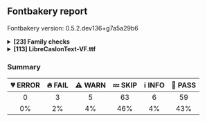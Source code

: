 ## Fontbakery report

Fontbakery version: 0.5.2.dev136+g7a5a29b6

<details>
<summary><b>[23] Family checks</b></summary>
<details>
<summary><s>:fire: <b>FAIL:</b> Check font has a license.</s></summary>

* [com.google.fonts/check/028](https://github.com/googlefonts/fontbakery/search?q=com.google.fonts/check/028)
* :fire: **FAIL** No license file was found. Please add an OFL.txt or a LICENSE.txt file. If you are running fontbakery on a Google Fonts upstream repo, which is fine, just make sure there is a temporary license file in the same folder. [code: no-license]

</details>
<details>
<summary>:information_source: <b>INFO:</b> Do we have the latest version of FontBakery installed?</summary>

* [com.google.fonts/check/fontbakery_version](https://github.com/googlefonts/fontbakery/search?q=com.google.fonts/check/fontbakery_version)
* :information_source: **INFO** fontbakery (0.6.0)  - Well designed Font QA tool, written in Python 3
  INSTALLED: 0.5.2.dev136+g7a5a29b6
  LATEST:    0.6.0

* :bread: **PASS** Font Bakery is up-to-date

</details>
<details>
<summary>:bread: <b>PASS:</b> Checking all files are in the same directory.</summary>

* [com.google.fonts/check/002](https://github.com/googlefonts/fontbakery/search?q=com.google.fonts/check/002)
* :bread: **PASS** All files are in the same directory.

</details>
<details>
<summary>:bread: <b>PASS:</b> Fonts have equal unicode encodings?</summary>

* [com.google.fonts/check/013](https://github.com/googlefonts/fontbakery/search?q=com.google.fonts/check/013)
* :bread: **PASS** Fonts have equal unicode encodings.

</details>
<details>
<summary>:bread: <b>PASS:</b> Make sure all font files have the same version value.</summary>

* [com.google.fonts/check/014](https://github.com/googlefonts/fontbakery/search?q=com.google.fonts/check/014)
* :bread: **PASS** All font files have the same version.

</details>
<details>
<summary>:bread: <b>PASS:</b> Fonts have consistent PANOSE proportion?</summary>

* [com.google.fonts/check/009](https://github.com/googlefonts/fontbakery/search?q=com.google.fonts/check/009)
* :bread: **PASS** Fonts have consistent PANOSE proportion.

</details>
<details>
<summary>:bread: <b>PASS:</b> Fonts have consistent PANOSE family type?</summary>

* [com.google.fonts/check/010](https://github.com/googlefonts/fontbakery/search?q=com.google.fonts/check/010)
* :bread: **PASS** Fonts have consistent PANOSE family type.

</details>
<details>
<summary>:bread: <b>PASS:</b> Fonts have consistent underline thickness?</summary>

* [com.google.fonts/check/008](https://github.com/googlefonts/fontbakery/search?q=com.google.fonts/check/008)
* :bread: **PASS** Fonts have consistent underline thickness.

</details>
<details>
<summary>:zzz: <b>SKIP:</b> Does DESCRIPTION file contain broken links?</summary>

* [com.google.fonts/check/003](https://github.com/googlefonts/fontbakery/search?q=com.google.fonts/check/003)
* :zzz: **SKIP** Unfulfilled Conditions: description

</details>
<details>
<summary>:zzz: <b>SKIP:</b> Is this a proper HTML snippet?</summary>

* [com.google.fonts/check/004](https://github.com/googlefonts/fontbakery/search?q=com.google.fonts/check/004)
* :zzz: **SKIP** Unfulfilled Conditions: descfile

</details>
<details>
<summary>:zzz: <b>SKIP:</b> DESCRIPTION.en_us.html must have more than 200 bytes.</summary>

* [com.google.fonts/check/005](https://github.com/googlefonts/fontbakery/search?q=com.google.fonts/check/005)
* :zzz: **SKIP** Unfulfilled Conditions: description

</details>
<details>
<summary>:zzz: <b>SKIP:</b> DESCRIPTION.en_us.html must have less than 1000 bytes.</summary>

* [com.google.fonts/check/006](https://github.com/googlefonts/fontbakery/search?q=com.google.fonts/check/006)
* :zzz: **SKIP** Unfulfilled Conditions: description

</details>
<details>
<summary>:zzz: <b>SKIP:</b> Font designer field in METADATA.pb must not be 'unknown'.</summary>

* [com.google.fonts/check/007](https://github.com/googlefonts/fontbakery/search?q=com.google.fonts/check/007)
* :zzz: **SKIP** Unfulfilled Conditions: family_metadata

</details>
<details>
<summary>:zzz: <b>SKIP:</b> METADATA.pb: Fontfamily is listed on Google Fonts API?</summary>

* [com.google.fonts/check/081](https://github.com/googlefonts/fontbakery/search?q=com.google.fonts/check/081)
* :zzz: **SKIP** Unfulfilled Conditions: family_metadata

</details>
<details>
<summary>:zzz: <b>SKIP:</b> METADATA.pb: check if fonts field only has unique "full_name" values.</summary>

* [com.google.fonts/check/083](https://github.com/googlefonts/fontbakery/search?q=com.google.fonts/check/083)
* :zzz: **SKIP** Unfulfilled Conditions: family_metadata

</details>
<details>
<summary>:zzz: <b>SKIP:</b> METADATA.pb: check if fonts field only contains unique style:weight pairs.</summary>

* [com.google.fonts/check/084](https://github.com/googlefonts/fontbakery/search?q=com.google.fonts/check/084)
* :zzz: **SKIP** Unfulfilled Conditions: family_metadata

</details>
<details>
<summary>:zzz: <b>SKIP:</b> METADATA.pb license is "APACHE2", "UFL" or "OFL"?</summary>

* [com.google.fonts/check/085](https://github.com/googlefonts/fontbakery/search?q=com.google.fonts/check/085)
* :zzz: **SKIP** Unfulfilled Conditions: family_metadata

</details>
<details>
<summary>:zzz: <b>SKIP:</b> METADATA.pb should contain at least "menu" and "latin" subsets.</summary>

* [com.google.fonts/check/086](https://github.com/googlefonts/fontbakery/search?q=com.google.fonts/check/086)
* :zzz: **SKIP** Unfulfilled Conditions: family_metadata

</details>
<details>
<summary>:zzz: <b>SKIP:</b> METADATA.pb subsets should be alphabetically ordered.</summary>

* [com.google.fonts/check/087](https://github.com/googlefonts/fontbakery/search?q=com.google.fonts/check/087)
* :zzz: **SKIP** Unfulfilled Conditions: family_metadata

</details>
<details>
<summary>:zzz: <b>SKIP:</b> METADATA.pb: Copyright notice is the same in all fonts?</summary>

* [com.google.fonts/check/088](https://github.com/googlefonts/fontbakery/search?q=com.google.fonts/check/088)
* :zzz: **SKIP** Unfulfilled Conditions: family_metadata

</details>
<details>
<summary>:zzz: <b>SKIP:</b> Check that METADATA.pb family values are all the same.</summary>

* [com.google.fonts/check/089](https://github.com/googlefonts/fontbakery/search?q=com.google.fonts/check/089)
* :zzz: **SKIP** Unfulfilled Conditions: family_metadata

</details>
<details>
<summary>:zzz: <b>SKIP:</b> METADATA.pb: According Google Fonts standards, families should have a Regular style.</summary>

* [com.google.fonts/check/090](https://github.com/googlefonts/fontbakery/search?q=com.google.fonts/check/090)
* :zzz: **SKIP** Unfulfilled Conditions: family_metadata

</details>
<details>
<summary>:zzz: <b>SKIP:</b> METADATA.pb: Regular should be 400.</summary>

* [com.google.fonts/check/091](https://github.com/googlefonts/fontbakery/search?q=com.google.fonts/check/091)
* :zzz: **SKIP** Unfulfilled Conditions: family_metadata, has_regular_style

</details>
<br>
</details>
<details>
<summary><b>[113] LibreCaslonText-VF.ttf</b></summary>
<details>
<summary><s>:fire: <b>FAIL:</b> Is 'gasp' table set to optimize rendering?</s></summary>

* [com.google.fonts/check/062](https://github.com/googlefonts/fontbakery/search?q=com.google.fonts/check/062)
* :fire: **FAIL** Font is missing the 'gasp' table. Try exporting the font with autohinting enabled.

👉 _Waiting on hinting analysis & decisions from Marc & Micah_

</details>
<details>
<summary><s>:fire: <b>FAIL:</b> Font enables smart dropout control in "prep" table instructions?</s></summary>

* [com.google.fonts/check/072](https://github.com/googlefonts/fontbakery/search?q=com.google.fonts/check/072)
* :fire: **FAIL** 'prep' table does not contain TrueType  instructions enabling smart dropout control. To fix, export the font with autohinting enabled, or run ttfautohint on the font, or run the  `gftools fix-nonhinting` script.

👉 _Waiting on hinting analysis & decisions from Marc & Micah_

</details>
<details>
<summary><s>:warning: <b>WARN:</b> Is font em size (ideally) equal to 1000?</s></summary>

* [com.google.fonts/check/116](https://github.com/googlefonts/fontbakery/search?q=com.google.fonts/check/116)
* :warning: **WARN** Font em size (2048) is not equal to 1000.


👉 _2048 is acceptable, too. Going to file an issue about this message._

</details>
<details>
<summary><s>:warning: <b>WARN:</b> Check if each glyph has the recommended amount of contours.</s></summary>

👉 _It's a variable font._

* [com.google.fonts/check/153](https://github.com/googlefonts/fontbakery/search?q=com.google.fonts/check/153)
* :warning: **WARN** This check inspects the glyph outlines and detects the total number of contours in each of them. The expected values are infered from the typical ammounts of contours observed in a large collection of reference font families. The divergences listed below may simply indicate a significantly different design on some of your glyphs. On the other hand, some of these may flag actual bugs in the font such as glyphs mapped to an incorrect codepoint. Please consider reviewing the design and codepoint assignment of these to make sure they are correct.

The following glyphs do not have the recommended number of contours:

Glyph name: numbersign	Contours detected: 4	Expected: 2
Glyph name: dollar	Contours detected: 2	Expected: 1 or 3
Glyph name: plus	Contours detected: 2	Expected: 1
Glyph name: E	Contours detected: 2	Expected: 1
Glyph name: F	Contours detected: 2	Expected: 1
Glyph name: H	Contours detected: 3	Expected: 1
Glyph name: e	Contours detected: 1	Expected: 2
Glyph name: f	Contours detected: 2	Expected: 1
Glyph name: h	Contours detected: 2	Expected: 1
Glyph name: k	Contours detected: 3	Expected: 1 or 2
Glyph name: m	Contours detected: 3	Expected: 1
Glyph name: n	Contours detected: 2	Expected: 1
Glyph name: r	Contours detected: 2	Expected: 1
Glyph name: u	Contours detected: 2	Expected: 1
Glyph name: w	Contours detected: 2	Expected: 1
Glyph name: x	Contours detected: 3	Expected: 1
Glyph name: yen	Contours detected: 4	Expected: 1 or 2
Glyph name: Euro	Contours detected: 3	Expected: 1 or 2
Glyph name: logicalnot	Contours detected: 2	Expected: 1
Glyph name: plusminus	Contours detected: 3	Expected: 1 or 2
Glyph name: Egrave	Contours detected: 3	Expected: 2
Glyph name: Eacute	Contours detected: 3	Expected: 2
Glyph name: Ecircumflex	Contours detected: 3	Expected: 2
Glyph name: Edieresis	Contours detected: 4	Expected: 3
Glyph name: multiply	Contours detected: 2	Expected: 1
Glyph name: germandbls	Contours detected: 2	Expected: 1
Glyph name: egrave	Contours detected: 2	Expected: 3
Glyph name: eacute	Contours detected: 2	Expected: 3
Glyph name: ecircumflex	Contours detected: 2	Expected: 3
Glyph name: edieresis	Contours detected: 3	Expected: 4
Glyph name: eth	Contours detected: 3	Expected: 2
Glyph name: ntilde	Contours detected: 3	Expected: 2
Glyph name: ugrave	Contours detected: 3	Expected: 2
Glyph name: uacute	Contours detected: 3	Expected: 2
Glyph name: ucircumflex	Contours detected: 3	Expected: 2
Glyph name: udieresis	Contours detected: 4	Expected: 3
Glyph name: aogonek	Contours detected: 3	Expected: 2
Glyph name: dcroat	Contours detected: 3	Expected: 2
Glyph name: Emacron	Contours detected: 3	Expected: 2
Glyph name: emacron	Contours detected: 2	Expected: 3
Glyph name: Ebreve	Contours detected: 3	Expected: 2
Glyph name: ebreve	Contours detected: 2	Expected: 3
Glyph name: Edotaccent	Contours detected: 3	Expected: 2
Glyph name: edotaccent	Contours detected: 2	Expected: 3
Glyph name: Eogonek	Contours detected: 3	Expected: 1 or 2
Glyph name: Ecaron	Contours detected: 3	Expected: 2
Glyph name: ecaron	Contours detected: 2	Expected: 3
Glyph name: Hcircumflex	Contours detected: 4	Expected: 2
Glyph name: hcircumflex	Contours detected: 3	Expected: 2
Glyph name: hbar	Contours detected: 3	Expected: 1
Glyph name: uni0137	Contours detected: 4	Expected: 2 or 3
Glyph name: kgreenlandic	Contours detected: 3	Expected: 1 or 2
Glyph name: Lslash	Contours detected: 2	Expected: 1
Glyph name: lslash	Contours detected: 2	Expected: 1
Glyph name: nacute	Contours detected: 3	Expected: 2
Glyph name: uni0146	Contours detected: 3	Expected: 2
Glyph name: ncaron	Contours detected: 3	Expected: 2
Glyph name: napostrophe	Contours detected: 3	Expected: 2
Glyph name: Eng	Contours detected: 4	Expected: 1
Glyph name: eng	Contours detected: 3	Expected: 1
Glyph name: OE	Contours detected: 3	Expected: 2
Glyph name: racute	Contours detected: 3	Expected: 2
Glyph name: uni0157	Contours detected: 3	Expected: 2
Glyph name: rcaron	Contours detected: 3	Expected: 2
Glyph name: Tbar	Contours detected: 2	Expected: 1
Glyph name: tbar	Contours detected: 2	Expected: 1
Glyph name: utilde	Contours detected: 3	Expected: 2
Glyph name: umacron	Contours detected: 3	Expected: 2
Glyph name: ubreve	Contours detected: 3	Expected: 2
Glyph name: uring	Contours detected: 4	Expected: 3
Glyph name: uhungarumlaut	Contours detected: 4	Expected: 3
Glyph name: Uogonek	Contours detected: 2	Expected: 1
Glyph name: uogonek	Contours detected: 3	Expected: 1
Glyph name: wcircumflex	Contours detected: 3	Expected: 2
Glyph name: uni018F	Contours detected: 1	Expected: 2
Glyph name: uni01CC	Contours detected: 4	Expected: 3
Glyph name: uni01EA	Contours detected: 3	Expected: 2
Glyph name: uni01EB	Contours detected: 3	Expected: 2
Glyph name: uni0259	Contours detected: 1	Expected: 2
Glyph name: uni1E24	Contours detected: 4	Expected: 2
Glyph name: uni1E25	Contours detected: 3	Expected: 2
Glyph name: uni1E45	Contours detected: 3	Expected: 2
Glyph name: uni1E5B	Contours detected: 3	Expected: 2
Glyph name: wgrave	Contours detected: 3	Expected: 2
Glyph name: wacute	Contours detected: 3	Expected: 2
Glyph name: wdieresis	Contours detected: 4	Expected: 3
Glyph name: uni1EB8	Contours detected: 3	Expected: 2
Glyph name: uni1EB9	Contours detected: 2	Expected: 3
Glyph name: uni1EBC	Contours detected: 3	Expected: 2
Glyph name: uni1EBD	Contours detected: 2	Expected: 3
Glyph name: uni1EE5	Contours detected: 3	Expected: 2

</details>
<details>
<summary><s>:warning: <b>WARN:</b> Checking with Microsoft Font Validator.</s></summary>

👉 _Complete, aside from a few questions I'll ask when I Pull Request the font into the GF library_

* [com.google.fonts/check/037](https://github.com/googlefonts/fontbakery/search?q=com.google.fonts/check/037)
* :information_source: **INFO** Microsoft Font Validator returned an error code. Output follows :

LibreCaslonText-VF.ttf (file 1 of 1)
Complete: LibreCaslonText-VF.ttf.report.xml
Reports are ready!



* :information_source: **INFO** MS-FonVal: The file begins with an Offset Table (file contains a single font)
* :information_source: **INFO** MS-FonVal: Not an OpenType table, contents not validated DETAILS: 
	- 
	- This table type is defined in the Apple TrueType spec.
* :information_source: **INFO** MS-FonVal: Unable to perform test due to previously detected errors DETAILS: 
	- Glyph index 1 Test: ValidateSimpContMisor 
	- Glyph index 10 Test: ValidateSimpContMisor 
	- Glyph index 26 Test: ValidateSimpContMisor 
	- Glyph index 38 Test: ValidateSimpContMisor 
	- Glyph index 44 Test: ValidateSimpContMisor 
	- Glyph index 69 Test: ValidateSimpContMisor 
	- Glyph index 76 Test: ValidateSimpContMisor 
	- Glyph index 91 Test: ValidateSimpContMisor 
	- Glyph index 105 Test: ValidateSimpContMisor 
	- Glyph index 107 Test: ValidateSimpContMisor 
	- NOTE: 37 other similar results were hidden!
* :information_source: **INFO** MS-FonVal: Descender should be greater than or equal to head.yMin DETAILS: Descender = -462, head.yMin = -458
* :information_source: **INFO** MS-FonVal: Loca references a zero-length entry in the glyf table DETAILS: Number of glyphs that are empty = 4
* :information_source: **INFO** MS-FonVal: maxSizeOfInstructions via method #1 DETAILS: maxSizeOfInstructions=0, computed from the glyf table
* :information_source: **INFO** MS-FonVal: No string for Typographic Family name (Name ID 16)
* :information_source: **INFO** MS-FonVal: No string for Typographic Subfamily name (Name ID 17)
* :information_source: **INFO** MS-FonVal: The post name does not match the name in the Adobe Glyph List DETAILS: 
	- glyph = 442, char = U+2019, name = apostrophe
	- glyph = 478, char = U+00B5, name = uni03BC.1
* :information_source: **INFO** MS-FonVal: The post name isn't in uniXXXX or uXXXXX format and there is no Adobe Glyph List entry DETAILS: 
	- glyph = 454, char = U+000D, name = CR
	- glyph = 535, char = U+0000, name = NULL
* :information_source: **INFO** MS-FonVal: Rasterization not selected for validation
* :information_source: **INFO** MS-FonVal: Total time validating file DETAILS: 0:00:16
* :bread: **PASS** MS-FonVal: The numTables field is non-zero DETAILS: 18
* :bread: **PASS** MS-FonVal: The searchRange, entrySelector, and rangeShift fields are all valid
* :bread: **PASS** MS-FonVal: The directory entry tags are in ascending order
* :bread: **PASS** MS-FonVal: The directory entry tag names are valid
* :bread: **PASS** MS-FonVal: The directory entry table offsets are all multiples of 4
* :bread: **PASS** MS-FonVal: All required tables are present
* :bread: **PASS** MS-FonVal: No unnecessary tables are present
* :bread: **PASS** MS-FonVal: Tables are in optimal order
* :bread: **PASS** MS-FonVal: All signature blocks were in format 1
* :bread: **PASS** MS-FonVal: All signature blocks' reserved values were 0
* :bread: **PASS** MS-FonVal: The digital signature of the file verified correctly
* :bread: **PASS** MS-FonVal: All header offsets point within the table
* :bread: **PASS** MS-FonVal: The Coverage offset is nonzero and points within the GDEF table DETAILS: LigCaretList
* :bread: **PASS** MS-FonVal: The offsets in the CaretValue array are valid DETAILS: 
	- LigCaretList, LigGlyph[0]
	- LigCaretList, LigGlyph[1]
	- LigCaretList, LigGlyph[2]
	- LigCaretList, LigGlyph[3]
	- LigCaretList, LigGlyph[4]
	- LigCaretList, LigGlyph[5]
	- LigCaretList, LigGlyph[6]
	- LigCaretList, LigGlyph[7]
	- LigCaretList, LigGlyph[8]
	- LigCaretList, LigGlyph[9]
	- LigCaretList, LigGlyph[10]
	- LigCaretList, LigGlyph[11]
	- LigCaretList, LigGlyph[12]
	- LigCaretList, LigGlyph[13]
	- LigCaretList, LigGlyph[14]
	- LigCaretList, LigGlyph[15]
	- LigCaretList, LigGlyph[16]
* :bread: **PASS** MS-FonVal: The offsets in the LigGlyph array are valid DETAILS: LigCaretList
* :bread: **PASS** MS-FonVal: The version number is 0x00010000
* :bread: **PASS** MS-FonVal: The LangSysTable is valid DETAILS: ScriptList, ScriptRecord[0](DFLT), ScriptTable, DefaultLangSysTable
* :bread: **PASS** MS-FonVal: The Script Table is valid DETAILS: ScriptList, ScriptRecord[0](DFLT), ScriptTable
* :bread: **PASS** MS-FonVal: The ScriptList Table is valid DETAILS: ScriptList
* :bread: **PASS** MS-FonVal: The Feature table is valid DETAILS: 
	- FeatureList, FeatureRecord[0](kern), FeatureTable
	- FeatureList, FeatureRecord[1](mark), FeatureTable
	- FeatureList, FeatureRecord[0](dlig), FeatureTable
	- FeatureList, FeatureRecord[1](frac), FeatureTable
	- FeatureList, FeatureRecord[2](liga), FeatureTable
	- FeatureList, FeatureRecord[3](onum), FeatureTable
	- FeatureList, FeatureRecord[4](ordn), FeatureTable
	- FeatureList, FeatureRecord[5](sinf), FeatureTable
	- FeatureList, FeatureRecord[6](sups), FeatureTable
	- FeatureList, FeatureRecord[7](tnum), FeatureTable
* :bread: **PASS** MS-FonVal: The FeatureList table is valid DETAILS: FeatureList
* :bread: **PASS** MS-FonVal: The PairSet table is valid DETAILS: 
	- LookupList, Lookup[0], SubTable[0](PairPos, fmt 1), PairSet[0]
	- LookupList, Lookup[0], SubTable[0](PairPos, fmt 1), PairSet[1]
	- LookupList, Lookup[0], SubTable[0](PairPos, fmt 1), PairSet[2]
	- LookupList, Lookup[0], SubTable[0](PairPos, fmt 1), PairSet[3]
	- LookupList, Lookup[0], SubTable[0](PairPos, fmt 1), PairSet[4]
	- LookupList, Lookup[0], SubTable[0](PairPos, fmt 1), PairSet[5]
	- LookupList, Lookup[0], SubTable[0](PairPos, fmt 1), PairSet[6]
	- LookupList, Lookup[0], SubTable[0](PairPos, fmt 1), PairSet[7]
	- LookupList, Lookup[0], SubTable[0](PairPos, fmt 1), PairSet[8]
	- LookupList, Lookup[0], SubTable[0](PairPos, fmt 1), PairSet[9]
	- NOTE: 360 other similar results were hidden!
* :bread: **PASS** MS-FonVal: The PairPos subtable is valid DETAILS: 
	- LookupList, Lookup[0], SubTable[0](PairPos, fmt 1)
	- LookupList, Lookup[0], SubTable[1](PairPos, fmt 2)
* :bread: **PASS** MS-FonVal: The BaseArray table is valid DETAILS: LookupList, Lookup[1], SubTable[0](MarkBasePos), BaseArray
* :bread: **PASS** MS-FonVal: The MarkBasePos subtable is valid DETAILS: LookupList, Lookup[1], SubTable[0](MarkBasePos)
* :bread: **PASS** MS-FonVal: The LookupList table is valid DETAILS: LookupList
* :bread: **PASS** MS-FonVal: The LigatureSubst subtable is valid DETAILS: 
	- LookupList, Lookup[0], SubTable[0](LigatureSubst, fmt 1)
	- LookupList, Lookup[1], SubTable[0](LigatureSubst, fmt 1)
	- LookupList, Lookup[2], SubTable[0](LigatureSubst, fmt 1)
* :bread: **PASS** MS-FonVal: The SingleSubst subtable is valid DETAILS: 
	- LookupList, Lookup[3], SubTable[0](SingleSubst, fmt 2)
	- LookupList, Lookup[5], SubTable[0](SingleSubst, fmt 2)
	- LookupList, Lookup[6], SubTable[0](SingleSubst, fmt 1)
	- LookupList, Lookup[7], SubTable[0](SingleSubst, fmt 1)
	- LookupList, Lookup[8], SubTable[0](SingleSubst, fmt 1)
* :bread: **PASS** MS-FonVal: The ChainContextSubst subtable is valid DETAILS: 
	- LookupList, Lookup[4], SubTable[0](ChainContextSubst, fmt 3)
	- LookupList, Lookup[4], SubTable[1](ChainContextSubst, fmt 3)
* :bread: **PASS** MS-FonVal: The table length matches the expected length for this version
* :bread: **PASS** MS-FonVal: The usWeightClass is consistent with the PANOSE weight value
* :bread: **PASS** MS-FonVal: The usWeightClass is a valid value DETAILS: 400
* :bread: **PASS** MS-FonVal: The width class is a valid value DETAILS: 5
* :bread: **PASS** MS-FonVal: The fsType field is valid DETAILS: 0x0000, Installable Embedding
* :bread: **PASS** MS-FonVal: All subscript and superscript values appear valid
* :bread: **PASS** MS-FonVal: The yStrikeoutSize and yStrikeoutPosition appear valid
* :bread: **PASS** MS-FonVal: The sFamilyClass Class ID and Subclass ID values are in a valid range
* :bread: **PASS** MS-FonVal: All panose values are in a valid range
* :bread: **PASS** MS-FonVal: The Unicode Range fields' bits are all allowable values
* :bread: **PASS** MS-FonVal: The usFirstCharIndex and usLastCharIndex fields are valid DETAILS: first = 0x0000, last = 0x2219
* :bread: **PASS** MS-FonVal: The CodePage Range fields' bits are all allowable values
* :bread: **PASS** MS-FonVal: The sxHeight field is nonzero DETAILS: 933
* :bread: **PASS** MS-FonVal: The sCapHeight field is nonzero DETAILS: 1355
* :bread: **PASS** MS-FonVal: The usDefaultChar field is zero
* :bread: **PASS** MS-FonVal: The usBreakChar is mapped to a glyf
* :bread: **PASS** MS-FonVal: The usMaxContext field matches the calculated value DETAILS: 3
* :bread: **PASS** MS-FonVal: The table version number is 0
* :bread: **PASS** MS-FonVal: Each subtable offset is within the table
* :bread: **PASS** MS-FonVal: Each subtable length is within the table
* :bread: **PASS** MS-FonVal: The subtables are in the correct order
* :bread: **PASS** MS-FonVal: There are no duplicate subtables
* :bread: **PASS** MS-FonVal: No overlapping subtables were found
* :bread: **PASS** MS-FonVal: Each subtable's format number is valid
* :bread: **PASS** MS-FonVal: The subtable internal format appears valid DETAILS: 
	- PlatID = 0, EncID = 3, Fmt = 4
	- PlatID = 3, EncID = 1, Fmt = 4
* :bread: **PASS** MS-FonVal: Character code U+20AC, the euro character, is mapped for cmap 3,1
* :bread: **PASS** MS-FonVal: No characters are mapped in the Unicode Private Use area
* :bread: **PASS** MS-FonVal: All non mac subtables have a language field of zero
* :bread: **PASS** MS-FonVal: Correct format of loca (0 or 1)
* :bread: **PASS** MS-FonVal: Table length is 54 bytes
* :bread: **PASS** MS-FonVal: The table version number is 0x00010000
* :bread: **PASS** MS-FonVal: fontRevision is consistent with the font's version string DETAILS: 1.002
* :bread: **PASS** MS-FonVal: Font checksum is correct DETAILS: 0x52d9d41b
* :bread: **PASS** MS-FonVal: The magic number is 0x5f0f3cf5
* :bread: **PASS** MS-FonVal: Non-linear scaling flag (bit 4) is clear, and hdmx table is not present
* :bread: **PASS** MS-FonVal: Non-linear scaling flag (bit 4) is clear, and LTSH table is not present
* :bread: **PASS** MS-FonVal: Reserved bit 14 of the flags field is clear
* :bread: **PASS** MS-FonVal: Reserved bit 15 of the flags field is clear
* :bread: **PASS** MS-FonVal: The unitsPerEm value is a power of two in the range 64..16384 DETAILS: 2048
* :bread: **PASS** MS-FonVal: The created time is not zero DETAILS: created = 3624388363 (Tuesday, November 6, 2018 10:32 PM)
* :bread: **PASS** MS-FonVal: The xMin value matches the minimum glyph xMin DETAILS: xMin = -280
* :bread: **PASS** MS-FonVal: The yMin value matches the minimum glyph yMin DETAILS: yMin = -458
* :bread: **PASS** MS-FonVal: The xMax value matches the maximum glyph xMax DETAILS: xMax = 2528
* :bread: **PASS** MS-FonVal: The yMax value matches the maximum glyph yMax DETAILS: yMax = 1708
* :bread: **PASS** MS-FonVal: The macStyle bold bit matches the name table's font subfamily string
* :bread: **PASS** MS-FonVal: The macStyle italic bit matches the name table's font subfamily string
* :bread: **PASS** MS-FonVal: The macStyle bold bit matches the OS/2 fsSelection bit
* :bread: **PASS** MS-FonVal: The macStyle italic bit matches the OS/2 fsSelection bit
* :bread: **PASS** MS-FonVal: The macStyle italic bit matches the post table italic angle
* :bread: **PASS** MS-FonVal: The fontDirectionHint is in the range -2..2 DETAILS: 2
* :bread: **PASS** MS-FonVal: The indexToLocFormat value is 0 or 1 DETAILS: 0
* :bread: **PASS** MS-FonVal: The indexToLocFormat value matches the loca table DETAILS: 0
* :bread: **PASS** MS-FonVal: The glyphDataFormat value is 0
* :bread: **PASS** MS-FonVal: The Ascender value is greater than zero
* :bread: **PASS** MS-FonVal: The Descender is less than zero
* :bread: **PASS** MS-FonVal: Ascender is less than or equal to head.yMax
* :bread: **PASS** MS-FonVal: LineGap is greater than or equal to 0
* :bread: **PASS** MS-FonVal: Ascender is same value as OS/2.usWinAscent
* :bread: **PASS** MS-FonVal: Descender value is the same as OS/2.usWinDescent
* :bread: **PASS** MS-FonVal: The LineGap is greater to or equal the minimum recommended value
* :bread: **PASS** MS-FonVal: The advanceWidthMax field equals the calculated value
* :bread: **PASS** MS-FonVal: The minLeftSideBearing field equals the calculated value
* :bread: **PASS** MS-FonVal: The minRightSideBearing field equals the calculated value
* :bread: **PASS** MS-FonVal: The xMaxExtent field equals the calculated value
* :bread: **PASS** MS-FonVal: The reserved fields are all set to zero
* :bread: **PASS** MS-FonVal: The metricDataFormat field is set to zero
* :bread: **PASS** MS-FonVal: The numberOfHMetrics value is consistent with the length of the hmtx table
* :bread: **PASS** MS-FonVal: The caretSlope angle matches the post.italicAngle
* :bread: **PASS** MS-FonVal: The size of the table matches the calculated size
* :bread: **PASS** MS-FonVal: The number of entries is equal to (maxp.numGlyphs + 1)
* :bread: **PASS** MS-FonVal: The entries are sorted in ascending order
* :bread: **PASS** MS-FonVal: All entries point within range of the glyf table
* :bread: **PASS** MS-FonVal: All glyphs in the glyf table are referenced by the loca table
* :bread: **PASS** MS-FonVal: Table version is 1.0 and a glyf table is present and no CFF table is present
* :bread: **PASS** MS-FonVal: Table version is 1.0 and the table is 32 bytes long
* :bread: **PASS** MS-FonVal: The numGlyphs value equals the number of entries in the loca array plus one DETAILS: numGlyphs = 537
* :bread: **PASS** MS-FonVal: The points, contours, and component values match the calculated values
* :bread: **PASS** MS-FonVal: The format selector field is 0
* :bread: **PASS** MS-FonVal: No strings extended past the end of the table
* :bread: **PASS** MS-FonVal: The NameRecords array is in sorted order
* :bread: **PASS** MS-FonVal: No name records are using reserved Name IDs
* :bread: **PASS** MS-FonVal: The table contains strings for both Mac and Microsoft platforms
* :bread: **PASS** MS-FonVal: The version string is in the correct format DETAILS: platID = 3, encID = 1, langID = 1033, "Version 1.002"
* :bread: **PASS** MS-FonVal: All strings had valid Platform Specific Encoding IDs
* :bread: **PASS** MS-FonVal: All Microsoft unicode strings had valid Language IDs
* :bread: **PASS** MS-FonVal: The length of every unicode string is an even # of bytes
* :bread: **PASS** MS-FonVal: The subfamily string is consistent with the style of the font
* :bread: **PASS** MS-FonVal: No name record specified Unicode Variation Sequences cmap subtable DETAILS: PlatformID=0, EncodingID=5 is for Variation Sequences (Format 14)
* :bread: **PASS** MS-FonVal: No inconsistencies were found for Copyright strings
* :bread: **PASS** MS-FonVal: No inconsistencies were found for Trademark strings
* :bread: **PASS** MS-FonVal: No inconsistencies were found for Description strings
* :bread: **PASS** MS-FonVal: The table length is valid
* :bread: **PASS** MS-FonVal: The version number is valid
* :bread: **PASS** MS-FonVal: The italicAngle value is reasonable and consistent with other tables
* :bread: **PASS** MS-FonVal: The underlinePosition value is not less than hhea.Descender
* :bread: **PASS** MS-FonVal: The underlineThickness value is reasonable
* :bread: **PASS** MS-FonVal: The isFixedPitch field is consistent with other table(s) DETAILS: matches the hmtx and OS/2 tables
* :bread: **PASS** MS-FonVal: The numberOfGlyphs field equals maxp.numGlyphs
* :bread: **PASS** MS-FonVal: The glyphNameIndex array contains valid indexes
* :bread: **PASS** MS-FonVal: The names in the post table are consistent with the Adobe Glyph List names
* :warning: **WARN** MS-FonVal: The version number is valid, but less than 5 DETAILS: 4
* :warning: **WARN** MS-FonVal: There are undefined bits set in fsSelection field DETAILS: Bit(s) 7
* :warning: **WARN** MS-FonVal: The value of sTypoAscender minus sTypoDescender is greater than unitsPerEm DETAILS: sTypoAscender = 1708, sTypoDescender = -462
* :warning: **WARN** MS-FonVal: The table does not contain any Apple subtables
* :warning: **WARN** MS-FonVal: Apple logo mapping test not performed, cmap 1,0 not present
* :warning: **WARN** MS-FonVal: The modified time is an unlikely value DETAILS: modified = 3624629123 (Friday, November 9, 2018 5:25 PM)
* :warning: **WARN** MS-FonVal: The lowestRecPPEM value may be unreasonably small DETAILS: lowestRecPPEM = 6
* :warning: **WARN** MS-FonVal: The leftSideBearing is greater than the advance width (unlikely value) DETAILS: glyph# 509
* :warning: **WARN** MS-FonVal: Loca references a glyf entry which length is not a multiple of 4 DETAILS: Number of glyphs with the warning = 159

</details>
<details>
<summary><s>:warning: <b>WARN:</b> Combined length of family and style must not exceed 20 characters.</s></summary>

👉 _Debatable. I've filed an issue about this check._

* [com.google.fonts/check/163](https://github.com/googlefonts/fontbakery/search?q=com.google.fonts/check/163)
* :warning: **WARN** The combined length of family and style exceeds 20 chars in the following 'WINDOWS' entries: FONT_FAMILY_NAME = 'Libre Caslon Text' / SUBFAMILY_NAME = 'Regular'

</details>
<details>
<summary><s>:warning: <b>WARN:</b> Is there kerning info for non-ligated sequences?</s></summary>

👉 _I kerned the sequences that needed kerning._

* [com.google.fonts/check/065](https://github.com/googlefonts/fontbakery/search?q=com.google.fonts/check/065)
* :warning: **WARN** GPOS table lacks kerning info for the following non-ligated sequences:
	- f + f
	- f + b
	- b + f
	- f + h
	- h + f
	- f + i
	- i + f
	- f + j
	- j + f
	- f + k
	- k + f
	- f + l
	- l + f
	- f + t
	- t + b
	- h + i
	- i + j
	- j + k
	- k + l
	- l + t

   [code: lacks-kern-info]

</details>
<details>
<summary>:zzz: <b>SKIP:</b> Checking OS/2 usWeightClass.</summary>

* [com.google.fonts/check/020](https://github.com/googlefonts/fontbakery/search?q=com.google.fonts/check/020)
* :zzz: **SKIP** Unfulfilled Conditions: style

</details>
<details>
<summary>:zzz: <b>SKIP:</b> Check copyright namerecords match license file.</summary>

* [com.google.fonts/check/029](https://github.com/googlefonts/fontbakery/search?q=com.google.fonts/check/029)
* :zzz: **SKIP** Unfulfilled Conditions: license

</details>
<details>
<summary>:zzz: <b>SKIP:</b> Font has ttfautohint params? </summary>

* [com.google.fonts/check/has_ttfautohint_params](https://github.com/googlefonts/fontbakery/search?q=com.google.fonts/check/has_ttfautohint_params)
* :zzz: **SKIP** Font appears to our heuristic as not hinted using ttfautohint.

</details>
<details>
<summary>:zzz: <b>SKIP:</b> Checks METADATA.pb font.name field matches family name declared on the name table.</summary>

* [com.google.fonts/check/092](https://github.com/googlefonts/fontbakery/search?q=com.google.fonts/check/092)
* :zzz: **SKIP** Unfulfilled Conditions: font_metadata

</details>
<details>
<summary>:zzz: <b>SKIP:</b> Checks METADATA.pb font.post_script_name matches postscript name declared on the name table.</summary>

* [com.google.fonts/check/093](https://github.com/googlefonts/fontbakery/search?q=com.google.fonts/check/093)
* :zzz: **SKIP** Unfulfilled Conditions: font_metadata

</details>
<details>
<summary>:zzz: <b>SKIP:</b> METADATA.pb font.full_name value matches fullname declared on the name table?</summary>

* [com.google.fonts/check/094](https://github.com/googlefonts/fontbakery/search?q=com.google.fonts/check/094)
* :zzz: **SKIP** Unfulfilled Conditions: font_metadata

</details>
<details>
<summary>:zzz: <b>SKIP:</b> METADATA.pb font.name value should be same as the family name declared on the name table.</summary>

* [com.google.fonts/check/095](https://github.com/googlefonts/fontbakery/search?q=com.google.fonts/check/095)
* :zzz: **SKIP** Unfulfilled Conditions: font_metadata, style

</details>
<details>
<summary>:zzz: <b>SKIP:</b> METADATA.pb font.full_name and font.post_script_name fields have equivalent values ?</summary>

* [com.google.fonts/check/096](https://github.com/googlefonts/fontbakery/search?q=com.google.fonts/check/096)
* :zzz: **SKIP** Unfulfilled Conditions: font_metadata

</details>
<details>
<summary>:zzz: <b>SKIP:</b> METADATA.pb font.filename and font.post_script_name fields have equivalent values?</summary>

* [com.google.fonts/check/097](https://github.com/googlefonts/fontbakery/search?q=com.google.fonts/check/097)
* :zzz: **SKIP** Unfulfilled Conditions: font_metadata

</details>
<details>
<summary>:zzz: <b>SKIP:</b> METADATA.pb font.name field contains font name in right format?</summary>

* [com.google.fonts/check/098](https://github.com/googlefonts/fontbakery/search?q=com.google.fonts/check/098)
* :zzz: **SKIP** Unfulfilled Conditions: style, font_metadata

</details>
<details>
<summary>:zzz: <b>SKIP:</b> METADATA.pb font.full_name field contains font name in right format?</summary>

* [com.google.fonts/check/099](https://github.com/googlefonts/fontbakery/search?q=com.google.fonts/check/099)
* :zzz: **SKIP** Unfulfilled Conditions: style, font_metadata

</details>
<details>
<summary>:zzz: <b>SKIP:</b> METADATA.pb font.filename field contains font name in right format?</summary>

* [com.google.fonts/check/100](https://github.com/googlefonts/fontbakery/search?q=com.google.fonts/check/100)
* :zzz: **SKIP** Unfulfilled Conditions: style, font_metadata

</details>
<details>
<summary>:zzz: <b>SKIP:</b> METADATA.pb font.post_script_name field contains font name in right format?</summary>

* [com.google.fonts/check/101](https://github.com/googlefonts/fontbakery/search?q=com.google.fonts/check/101)
* :zzz: **SKIP** Unfulfilled Conditions: font_metadata

</details>
<details>
<summary>:zzz: <b>SKIP:</b> Copyright notice on METADATA.pb matches canonical pattern?</summary>

* [com.google.fonts/check/102](https://github.com/googlefonts/fontbakery/search?q=com.google.fonts/check/102)
* :zzz: **SKIP** Unfulfilled Conditions: font_metadata

</details>
<details>
<summary>:zzz: <b>SKIP:</b> Copyright notice on METADATA.pb should not contain 'Reserved Font Name'.</summary>

* [com.google.fonts/check/103](https://github.com/googlefonts/fontbakery/search?q=com.google.fonts/check/103)
* :zzz: **SKIP** Unfulfilled Conditions: font_metadata

</details>
<details>
<summary>:zzz: <b>SKIP:</b> METADATA.pb: Copyright notice shouldn't exceed 500 chars.</summary>

* [com.google.fonts/check/104](https://github.com/googlefonts/fontbakery/search?q=com.google.fonts/check/104)
* :zzz: **SKIP** Unfulfilled Conditions: font_metadata

</details>
<details>
<summary>:zzz: <b>SKIP:</b> METADATA.pb: Filename is set canonically?</summary>

* [com.google.fonts/check/105](https://github.com/googlefonts/fontbakery/search?q=com.google.fonts/check/105)
* :zzz: **SKIP** Unfulfilled Conditions: font_metadata, canonical_filename

</details>
<details>
<summary>:zzz: <b>SKIP:</b> METADATA.pb font.style "italic" matches font internals?</summary>

* [com.google.fonts/check/106](https://github.com/googlefonts/fontbakery/search?q=com.google.fonts/check/106)
* :zzz: **SKIP** Unfulfilled Conditions: font_metadata

</details>
<details>
<summary>:zzz: <b>SKIP:</b> METADATA.pb font.style "normal" matches font internals?</summary>

* [com.google.fonts/check/107](https://github.com/googlefonts/fontbakery/search?q=com.google.fonts/check/107)
* :zzz: **SKIP** Unfulfilled Conditions: font_metadata

</details>
<details>
<summary>:zzz: <b>SKIP:</b> METADATA.pb font.name and font.full_name fields match the values declared on the name table?</summary>

* [com.google.fonts/check/108](https://github.com/googlefonts/fontbakery/search?q=com.google.fonts/check/108)
* :zzz: **SKIP** Unfulfilled Conditions: font_metadata

</details>
<details>
<summary>:zzz: <b>SKIP:</b> METADATA.pb: Check if fontname is not camel cased.</summary>

* [com.google.fonts/check/109](https://github.com/googlefonts/fontbakery/search?q=com.google.fonts/check/109)
* :zzz: **SKIP** Unfulfilled Conditions: font_metadata

</details>
<details>
<summary>:zzz: <b>SKIP:</b> METADATA.pb: Check font name is the same as family name.</summary>

* [com.google.fonts/check/110](https://github.com/googlefonts/fontbakery/search?q=com.google.fonts/check/110)
* :zzz: **SKIP** Unfulfilled Conditions: family_metadata, font_metadata

</details>
<details>
<summary>:zzz: <b>SKIP:</b> METADATA.pb: Check that font weight has a canonical value.</summary>

* [com.google.fonts/check/111](https://github.com/googlefonts/fontbakery/search?q=com.google.fonts/check/111)
* :zzz: **SKIP** Unfulfilled Conditions: font_metadata

</details>
<details>
<summary>:zzz: <b>SKIP:</b> Checking OS/2 usWeightClass matches weight specified at METADATA.pb.</summary>

* [com.google.fonts/check/112](https://github.com/googlefonts/fontbakery/search?q=com.google.fonts/check/112)
* :zzz: **SKIP** Unfulfilled Conditions: font_metadata

</details>
<details>
<summary>:zzz: <b>SKIP:</b> METADATA.pb weight matches postScriptName.</summary>

* [com.google.fonts/check/113](https://github.com/googlefonts/fontbakery/search?q=com.google.fonts/check/113)
* :zzz: **SKIP** Unfulfilled Conditions: font_metadata

</details>
<details>
<summary>:zzz: <b>SKIP:</b> METADATA.pb: Font styles are named canonically?</summary>

* [com.google.fonts/check/115](https://github.com/googlefonts/fontbakery/search?q=com.google.fonts/check/115)
* :zzz: **SKIP** Unfulfilled Conditions: font_metadata

</details>
<details>
<summary>:zzz: <b>SKIP:</b> Version number has increased since previous release on Google Fonts?</summary>

* [com.google.fonts/check/117](https://github.com/googlefonts/fontbakery/search?q=com.google.fonts/check/117)
* :zzz: **SKIP** Unfulfilled Conditions: api_gfonts_ttFont, github_gfonts_ttFont

</details>
<details>
<summary>:zzz: <b>SKIP:</b> Glyphs are similiar to Google Fonts version?</summary>

* [com.google.fonts/check/118](https://github.com/googlefonts/fontbakery/search?q=com.google.fonts/check/118)
* :zzz: **SKIP** Unfulfilled Conditions: api_gfonts_ttFont

</details>
<details>
<summary>:zzz: <b>SKIP:</b> TTFAutohint x-height increase value is same as in previous release on Google Fonts?</summary>

* [com.google.fonts/check/119](https://github.com/googlefonts/fontbakery/search?q=com.google.fonts/check/119)
* :zzz: **SKIP** Unfulfilled Conditions: api_gfonts_ttFont

</details>
<details>
<summary>:zzz: <b>SKIP:</b> Checking OS/2 fsSelection value.</summary>

* [com.google.fonts/check/129](https://github.com/googlefonts/fontbakery/search?q=com.google.fonts/check/129)
* :zzz: **SKIP** Unfulfilled Conditions: style

</details>
<details>
<summary>:zzz: <b>SKIP:</b> Checking post.italicAngle value.</summary>

* [com.google.fonts/check/130](https://github.com/googlefonts/fontbakery/search?q=com.google.fonts/check/130)
* :zzz: **SKIP** Unfulfilled Conditions: style

</details>
<details>
<summary>:zzz: <b>SKIP:</b> Checking head.macStyle value.</summary>

* [com.google.fonts/check/131](https://github.com/googlefonts/fontbakery/search?q=com.google.fonts/check/131)
* :zzz: **SKIP** Unfulfilled Conditions: style

</details>
<details>
<summary>:zzz: <b>SKIP:</b> Check font has same encoded glyphs as version hosted on fonts.google.com</summary>

* [com.google.fonts/check/154](https://github.com/googlefonts/fontbakery/search?q=com.google.fonts/check/154)
* :zzz: **SKIP** Unfulfilled Conditions: api_gfonts_ttFont

</details>
<details>
<summary>:zzz: <b>SKIP:</b> Copyright field for this font on METADATA.pb matches all copyright notice entries on the name table ?</summary>

* [com.google.fonts/check/155](https://github.com/googlefonts/fontbakery/search?q=com.google.fonts/check/155)
* :zzz: **SKIP** Unfulfilled Conditions: font_metadata

</details>
<details>
<summary>:zzz: <b>SKIP:</b> Font has all mandatory 'name' table entries ?</summary>

* [com.google.fonts/check/156](https://github.com/googlefonts/fontbakery/search?q=com.google.fonts/check/156)
* :zzz: **SKIP** Unfulfilled Conditions: style

</details>
<details>
<summary>:zzz: <b>SKIP:</b> Check name table: FONT_FAMILY_NAME entries. </summary>

* [com.google.fonts/check/157](https://github.com/googlefonts/fontbakery/search?q=com.google.fonts/check/157)
* :zzz: **SKIP** Unfulfilled Conditions: style

</details>
<details>
<summary>:zzz: <b>SKIP:</b> Check name table: FONT_SUBFAMILY_NAME entries. </summary>

* [com.google.fonts/check/158](https://github.com/googlefonts/fontbakery/search?q=com.google.fonts/check/158)
* :zzz: **SKIP** Unfulfilled Conditions: style_with_spaces

</details>
<details>
<summary>:zzz: <b>SKIP:</b> Check name table: FULL_FONT_NAME entries. </summary>

* [com.google.fonts/check/159](https://github.com/googlefonts/fontbakery/search?q=com.google.fonts/check/159)
* :zzz: **SKIP** Unfulfilled Conditions: style_with_spaces

</details>
<details>
<summary>:zzz: <b>SKIP:</b> Check name table: POSTSCRIPT_NAME entries. </summary>

* [com.google.fonts/check/160](https://github.com/googlefonts/fontbakery/search?q=com.google.fonts/check/160)
* :zzz: **SKIP** Unfulfilled Conditions: style

</details>
<details>
<summary>:zzz: <b>SKIP:</b> Check name table: TYPOGRAPHIC_FAMILY_NAME entries. </summary>

* [com.google.fonts/check/161](https://github.com/googlefonts/fontbakery/search?q=com.google.fonts/check/161)
* :zzz: **SKIP** Unfulfilled Conditions: style

</details>
<details>
<summary>:zzz: <b>SKIP:</b> Check name table: TYPOGRAPHIC_SUBFAMILY_NAME entries. </summary>

* [com.google.fonts/check/162](https://github.com/googlefonts/fontbakery/search?q=com.google.fonts/check/162)
* :zzz: **SKIP** Unfulfilled Conditions: style_with_spaces

</details>
<details>
<summary>:zzz: <b>SKIP:</b> FontForge validation outputs error messages?</summary>

* [com.google.fonts/check/038](https://github.com/googlefonts/fontbakery/search?q=com.google.fonts/check/038)
* :zzz: **SKIP** Unfulfilled Conditions: fontforge_check_results

</details>
<details>
<summary>:zzz: <b>SKIP:</b> FontForge checks.</summary>

* [com.google.fonts/check/039](https://github.com/googlefonts/fontbakery/search?q=com.google.fonts/check/039)
* :zzz: **SKIP** Unfulfilled Conditions: fontforge_check_results

</details>
<details>
<summary>:zzz: <b>SKIP:</b> Monospace font has hhea.advanceWidthMax equal to each glyph's advanceWidth?</summary>

* [com.google.fonts/check/079](https://github.com/googlefonts/fontbakery/search?q=com.google.fonts/check/079)
* :zzz: **SKIP** Unfulfilled Conditions: seems_monospaced

</details>
<details>
<summary>:zzz: <b>SKIP:</b> The variable font 'wdth' (Width) axis coordinate must be 100 on the 'Regular' instance.</summary>

* [com.google.fonts/check/168](https://github.com/googlefonts/fontbakery/search?q=com.google.fonts/check/168)
* :zzz: **SKIP** Unfulfilled Conditions: regular_wdth_coord

</details>
<details>
<summary>:zzz: <b>SKIP:</b> The variable font 'slnt' (Slant) axis coordinate must be zero on the 'Regular' instance.</summary>

* [com.google.fonts/check/169](https://github.com/googlefonts/fontbakery/search?q=com.google.fonts/check/169)
* :zzz: **SKIP** Unfulfilled Conditions: regular_slnt_coord

</details>
<details>
<summary>:zzz: <b>SKIP:</b> The variable font 'ital' (Italic) axis coordinate must be zero on the 'Regular' instance.</summary>

* [com.google.fonts/check/170](https://github.com/googlefonts/fontbakery/search?q=com.google.fonts/check/170)
* :zzz: **SKIP** Unfulfilled Conditions: regular_ital_coord

</details>
<details>
<summary>:zzz: <b>SKIP:</b> The variable font 'opsz' (Optical Size) axis coordinate should be between 9 and 13 on the 'Regular' instance.</summary>

* [com.google.fonts/check/171](https://github.com/googlefonts/fontbakery/search?q=com.google.fonts/check/171)
* :zzz: **SKIP** Unfulfilled Conditions: regular_opsz_coord

</details>
<details>
<summary>:information_source: <b>INFO:</b> Show hinting filesize impact.</summary>

* [com.google.fonts/check/054](https://github.com/googlefonts/fontbakery/search?q=com.google.fonts/check/054)
* :information_source: **INFO** Hinting filesize impact:

|  | LibreCaslonText-VF.ttf |
|:--- | ---:|
| Dehinted Size | 124.2kb |
| Hinted Size | 123.7kb |
| Increase | -516 bytes |
| Change   | -0.0 % |


</details>
<details>
<summary>:information_source: <b>INFO:</b> Font has old ttfautohint applied?</summary>

* [com.google.fonts/check/056](https://github.com/googlefonts/fontbakery/search?q=com.google.fonts/check/056)
* :information_source: **INFO** Could not detect which version of ttfautohint was used in this font. It is typically specified as a comment in the font version entries of the 'name' table. Such font version strings are currently: ['Version 1.002']

</details>
<details>
<summary>:information_source: <b>INFO:</b> EPAR table present in font?</summary>

* [com.google.fonts/check/061](https://github.com/googlefonts/fontbakery/search?q=com.google.fonts/check/061)
* :information_source: **INFO** EPAR table not present in font. To learn more see https://github.com/googlefonts/fontbakery/issues/818

</details>
<details>
<summary>:information_source: <b>INFO:</b> Check for font-v versioning </summary>

* [com.google.fonts/check/166](https://github.com/googlefonts/fontbakery/search?q=com.google.fonts/check/166)
* :information_source: **INFO** Version string is: "Version 1.002"
The version string must ideally include a git commit hash and either a 'dev' or a 'release' suffix such as in the example below:
"Version 1.3; git-0d08353-release"

</details>
<details>
<summary>:information_source: <b>INFO:</b> Font contains all required tables?</summary>

* [com.google.fonts/check/052](https://github.com/googlefonts/fontbakery/search?q=com.google.fonts/check/052)
* :information_source: **INFO** This font contains the following optional tables [GPOS, loca, GSUB, DSIG]
* :bread: **PASS** Font contains all required tables.

</details>
<details>
<summary>:bread: <b>PASS:</b> Checking file is named canonically.</summary>

* [com.google.fonts/check/001](https://github.com/googlefonts/fontbakery/search?q=com.google.fonts/check/001)
* :bread: **PASS** LibreCaslonText-VF.ttf is named canonically.

</details>
<details>
<summary>:bread: <b>PASS:</b> Fonts have equal numbers of glyphs?</summary>

* [com.google.fonts/check/011](https://github.com/googlefonts/fontbakery/search?q=com.google.fonts/check/011)
* :bread: **PASS** All font files in this family have an equal total ammount of glyphs.

</details>
<details>
<summary>:bread: <b>PASS:</b> Fonts have equal glyph names?</summary>

* [com.google.fonts/check/012](https://github.com/googlefonts/fontbakery/search?q=com.google.fonts/check/012)
* :bread: **PASS** All font files have identical glyph names.

</details>
<details>
<summary>:bread: <b>PASS:</b> Checking OS/2 fsType.</summary>

* [com.google.fonts/check/016](https://github.com/googlefonts/fontbakery/search?q=com.google.fonts/check/016)
* :bread: **PASS** OS/2 fsType is properly set to zero.

</details>
<details>
<summary>:bread: <b>PASS:</b> Checking OS/2 achVendID.</summary>

* [com.google.fonts/check/018](https://github.com/googlefonts/fontbakery/search?q=com.google.fonts/check/018)
* :bread: **PASS** OS/2 VendorID 'GOOG' looks good!

</details>
<details>
<summary>:bread: <b>PASS:</b> Substitute copyright, registered and trademark symbols in name table entries.</summary>

* [com.google.fonts/check/019](https://github.com/googlefonts/fontbakery/search?q=com.google.fonts/check/019)
* :bread: **PASS** No need to substitute copyright, registered and trademark symbols in name table entries of this font.

</details>
<details>
<summary>:bread: <b>PASS:</b> "License URL matches License text on name table?</summary>

* [com.google.fonts/check/030](https://github.com/googlefonts/fontbakery/search?q=com.google.fonts/check/030)
* :bread: **PASS** Font has a valid license URL in NAME table.

</details>
<details>
<summary>:bread: <b>PASS:</b> Description strings in the name table must not exceed 200 characters.</summary>

* [com.google.fonts/check/032](https://github.com/googlefonts/fontbakery/search?q=com.google.fonts/check/032)
* :bread: **PASS** All description name records have reasonably small lengths.

</details>
<details>
<summary>:bread: <b>PASS:</b> Version format is correct in 'name' table?</summary>

* [com.google.fonts/check/055](https://github.com/googlefonts/fontbakery/search?q=com.google.fonts/check/055)
* :bread: **PASS** Version format in NAME table entries is correct.

</details>
<details>
<summary>:bread: <b>PASS:</b> Make sure family name does not begin with a digit.</summary>

* [com.google.fonts/check/067](https://github.com/googlefonts/fontbakery/search?q=com.google.fonts/check/067)
* :bread: **PASS** Font family name first character is not a digit.

</details>
<details>
<summary>:bread: <b>PASS:</b> Font has all expected currency sign characters?</summary>

* [com.google.fonts/check/070](https://github.com/googlefonts/fontbakery/search?q=com.google.fonts/check/070)
* :bread: **PASS** Font has all expected currency sign characters.

</details>
<details>
<summary>:bread: <b>PASS:</b> Are there non-ASCII characters in ASCII-only NAME table entries?</summary>

* [com.google.fonts/check/074](https://github.com/googlefonts/fontbakery/search?q=com.google.fonts/check/074)
* :bread: **PASS** None of the ASCII-only NAME table entries contain non-ASCII characteres.

</details>
<details>
<summary>:bread: <b>PASS:</b> Length of copyright notice must not exceed 500 characters. </summary>

* [com.google.fonts/check/164](https://github.com/googlefonts/fontbakery/search?q=com.google.fonts/check/164)
* :bread: **PASS** All copyright notice name entries on the 'name' table are shorter than 500 characters.

</details>
<details>
<summary>:bread: <b>PASS:</b> Familyname must be unique according to namecheck.fontdata.com </summary>

* [com.google.fonts/check/165](https://github.com/googlefonts/fontbakery/search?q=com.google.fonts/check/165)
* :bread: **PASS** Font familyname seems to be unique.

</details>
<details>
<summary>:bread: <b>PASS:</b> Check a static ttf can be generated from a variable font. </summary>

* [com.google.fonts/check/174](https://github.com/googlefonts/fontbakery/search?q=com.google.fonts/check/174)
* :bread: **PASS** fontTools.varLib.mutator generated a static font instance

</details>
<details>
<summary>:bread: <b>PASS:</b> Check that variable fonts have an HVAR table. </summary>

* [com.google.fonts/check/varfont/has_HVAR](https://github.com/googlefonts/fontbakery/search?q=com.google.fonts/check/varfont/has_HVAR)
* :bread: **PASS** This variable font contains an HVAR table.

</details>
<details>
<summary>:bread: <b>PASS:</b> Checking OS/2 usWinAscent & usWinDescent.</summary>

* [com.google.fonts/check/040](https://github.com/googlefonts/fontbakery/search?q=com.google.fonts/check/040)
* :bread: **PASS** OS/2 usWinAscent & usWinDescent values look good!

</details>
<details>
<summary>:bread: <b>PASS:</b> Checking OS/2 Metrics match hhea Metrics.</summary>

* [com.google.fonts/check/042](https://github.com/googlefonts/fontbakery/search?q=com.google.fonts/check/042)
* :bread: **PASS** OS/2.sTypoAscender/Descender match hhea.ascent/descent.

</details>
<details>
<summary>:bread: <b>PASS:</b> There must not be VTT Talk sources in the font.</summary>

* [com.google.fonts/check/vttclean](https://github.com/googlefonts/fontbakery/search?q=com.google.fonts/check/vttclean)
* :bread: **PASS** There are no tables with VTT Talk sources embedded in the font.

</details>
<details>
<summary>:bread: <b>PASS:</b> Checking with ftxvalidator.</summary>

* [com.google.fonts/check/035](https://github.com/googlefonts/fontbakery/search?q=com.google.fonts/check/035)
* :bread: **PASS** ftxvalidator passed this file

</details>
<details>
<summary>:bread: <b>PASS:</b> Checking with ots-sanitize.</summary>

* [com.google.fonts/check/036](https://github.com/googlefonts/fontbakery/search?q=com.google.fonts/check/036)
* :bread: **PASS** ots-sanitize passed this file

</details>
<details>
<summary>:bread: <b>PASS:</b> Font contains .notdef as first glyph?</summary>

* [com.google.fonts/check/046](https://github.com/googlefonts/fontbakery/search?q=com.google.fonts/check/046)
* :bread: **PASS** Font contains the .notdef glyph as the first glyph, it does not have a Unicode value assigned and contains a drawing.

</details>
<details>
<summary>:bread: <b>PASS:</b> Font contains glyphs for whitespace characters?</summary>

* [com.google.fonts/check/047](https://github.com/googlefonts/fontbakery/search?q=com.google.fonts/check/047)
* :bread: **PASS** Font contains glyphs for whitespace characters.

</details>
<details>
<summary>:bread: <b>PASS:</b> Font has **proper** whitespace glyph names?</summary>

* [com.google.fonts/check/048](https://github.com/googlefonts/fontbakery/search?q=com.google.fonts/check/048)
* :bread: **PASS** Font has **proper** whitespace glyph names.

</details>
<details>
<summary>:bread: <b>PASS:</b> Whitespace glyphs have ink?</summary>

* [com.google.fonts/check/049](https://github.com/googlefonts/fontbakery/search?q=com.google.fonts/check/049)
* :bread: **PASS** There is no whitespace glyph with ink.

</details>
<details>
<summary>:bread: <b>PASS:</b> Are there unwanted tables?</summary>

* [com.google.fonts/check/053](https://github.com/googlefonts/fontbakery/search?q=com.google.fonts/check/053)
* :bread: **PASS** There are no unwanted tables.

</details>
<details>
<summary>:bread: <b>PASS:</b> Glyph names are all valid?</summary>

* [com.google.fonts/check/058](https://github.com/googlefonts/fontbakery/search?q=com.google.fonts/check/058)
* :bread: **PASS** Glyph names are all valid.

</details>
<details>
<summary>:bread: <b>PASS:</b> Font contains unique glyph names?</summary>

* [com.google.fonts/check/059](https://github.com/googlefonts/fontbakery/search?q=com.google.fonts/check/059)
* :bread: **PASS** Font contains unique glyph names.

</details>
<details>
<summary>:bread: <b>PASS:</b> Checking with fontTools.ttx</summary>

* [com.google.fonts/check/ttx-roundtrip](https://github.com/googlefonts/fontbakery/search?q=com.google.fonts/check/ttx-roundtrip)
* :bread: **PASS** Hey! It all looks good!

</details>
<details>
<summary>:bread: <b>PASS:</b> Check glyphs have unique unicode codepoints.</summary>

* [com.google.fonts/check/076](https://github.com/googlefonts/fontbakery/search?q=com.google.fonts/check/076)
* :bread: **PASS** All glyphs have unique unicode codepoint assignments.

</details>
<details>
<summary>:bread: <b>PASS:</b> Check all glyphs have codepoints assigned.</summary>

* [com.google.fonts/check/077](https://github.com/googlefonts/fontbakery/search?q=com.google.fonts/check/077)
* :bread: **PASS** All glyphs have a codepoint value assigned.

</details>
<details>
<summary>:bread: <b>PASS:</b> Checking unitsPerEm value is reasonable.</summary>

* [com.google.fonts/check/043](https://github.com/googlefonts/fontbakery/search?q=com.google.fonts/check/043)
* :bread: **PASS** unitsPerEm value on the 'head' table is reasonable.

</details>
<details>
<summary>:bread: <b>PASS:</b> Checking font version fields (head and name table).</summary>

* [com.google.fonts/check/044](https://github.com/googlefonts/fontbakery/search?q=com.google.fonts/check/044)
* :bread: **PASS** All font version fields match.

</details>
<details>
<summary>:bread: <b>PASS:</b> Check if OS/2 xAvgCharWidth is correct.</summary>

* [com.google.fonts/check/034](https://github.com/googlefonts/fontbakery/search?q=com.google.fonts/check/034)
* :bread: **PASS** OS/2 xAvgCharWidth value is correct.

</details>
<details>
<summary>:bread: <b>PASS:</b> Font has correct post table version (2 for TTF, 3 for OTF)?</summary>

* [com.google.fonts/check/015](https://github.com/googlefonts/fontbakery/search?q=com.google.fonts/check/015)
* :bread: **PASS** Font has post table version 2.

</details>
<details>
<summary>:bread: <b>PASS:</b> Description strings in the name table must not contain copyright info.</summary>

* [com.google.fonts/check/031](https://github.com/googlefonts/fontbakery/search?q=com.google.fonts/check/031)
* :bread: **PASS** Description strings in the name table do not contain any copyright string.

</details>
<details>
<summary>:bread: <b>PASS:</b> Checking correctness of monospaced metadata.</summary>

* [com.google.fonts/check/033](https://github.com/googlefonts/fontbakery/search?q=com.google.fonts/check/033)
* :bread: **PASS** Font is not monospaced and all related metadata look good. [code: good]

</details>
<details>
<summary>:bread: <b>PASS:</b> Name table entries should not contain line-breaks.</summary>

* [com.google.fonts/check/057](https://github.com/googlefonts/fontbakery/search?q=com.google.fonts/check/057)
* :bread: **PASS** Name table entries are all single-line (no line-breaks found).

</details>
<details>
<summary>:bread: <b>PASS:</b> Does full font name begin with the font family name?</summary>

* [com.google.fonts/check/068](https://github.com/googlefonts/fontbakery/search?q=com.google.fonts/check/068)
* :bread: **PASS** Full font name begins with the font family name.

</details>
<details>
<summary>:bread: <b>PASS:</b> Font follows the family naming recommendations?</summary>

* [com.google.fonts/check/071](https://github.com/googlefonts/fontbakery/search?q=com.google.fonts/check/071)
* :bread: **PASS** Font follows the family naming recommendations.

</details>
<details>
<summary>:bread: <b>PASS:</b> Name table strings must not contain the string 'Reserved Font Name'.</summary>

* [com.google.fonts/check/152](https://github.com/googlefonts/fontbakery/search?q=com.google.fonts/check/152)
* :bread: **PASS** None of the name table strings contain "Reserved Font Name".

</details>
<details>
<summary>:bread: <b>PASS:</b> Checking Vertical Metric Linegaps.</summary>

* [com.google.fonts/check/041](https://github.com/googlefonts/fontbakery/search?q=com.google.fonts/check/041)
* :bread: **PASS** OS/2 sTypoLineGap and hhea lineGap are both 0.

</details>
<details>
<summary>:bread: <b>PASS:</b> MaxAdvanceWidth is consistent with values in the Hmtx and Hhea tables?</summary>

* [com.google.fonts/check/073](https://github.com/googlefonts/fontbakery/search?q=com.google.fonts/check/073)
* :bread: **PASS** MaxAdvanceWidth is consistent with values in the Hmtx and Hhea tables.

</details>
<details>
<summary>:bread: <b>PASS:</b> Does the font have a DSIG table?</summary>

* [com.google.fonts/check/045](https://github.com/googlefonts/fontbakery/search?q=com.google.fonts/check/045)
* :bread: **PASS** Digital Signature (DSIG) exists.

</details>
<details>
<summary>:bread: <b>PASS:</b> Whitespace and non-breaking space have the same width?</summary>

* [com.google.fonts/check/050](https://github.com/googlefonts/fontbakery/search?q=com.google.fonts/check/050)
* :bread: **PASS** Whitespace and non-breaking space have the same width.

</details>
<details>
<summary>:bread: <b>PASS:</b> Does GPOS table have kerning information?</summary>

* [com.google.fonts/check/063](https://github.com/googlefonts/fontbakery/search?q=com.google.fonts/check/063)
* :bread: **PASS** GPOS table has got kerning information.

</details>
<details>
<summary>:bread: <b>PASS:</b> Are there caret positions declared for every ligature?</summary>

* [com.google.fonts/check/064](https://github.com/googlefonts/fontbakery/search?q=com.google.fonts/check/064)
* :bread: **PASS** Looks good!

</details>
<details>
<summary>:bread: <b>PASS:</b> Is there a "kern" table declared in the font?</summary>

* [com.google.fonts/check/066](https://github.com/googlefonts/fontbakery/search?q=com.google.fonts/check/066)
* :bread: **PASS** Font does not declare an optional "kern" table.

</details>
<details>
<summary>:bread: <b>PASS:</b> Is there any unused data at the end of the glyf table?</summary>

* [com.google.fonts/check/069](https://github.com/googlefonts/fontbakery/search?q=com.google.fonts/check/069)
* :bread: **PASS** There is no unused data at the end of the glyf table.

</details>
<details>
<summary>:bread: <b>PASS:</b> Check for points out of bounds.</summary>

* [com.google.fonts/check/075](https://github.com/googlefonts/fontbakery/search?q=com.google.fonts/check/075)
* :bread: **PASS** All glyph paths have coordinates within bounds!

</details>
<details>
<summary>:bread: <b>PASS:</b> The variable font 'wght' (Weight) axis coordinate must be 400 on the 'Regular' instance.</summary>

* [com.google.fonts/check/167](https://github.com/googlefonts/fontbakery/search?q=com.google.fonts/check/167)
* :bread: **PASS** Regular:wght is 400.

</details>
<details>
<summary>:bread: <b>PASS:</b> The variable font 'wght' (Weight) axis coordinate must be 700 on the 'Bold' instance.</summary>

* [com.google.fonts/check/172](https://github.com/googlefonts/fontbakery/search?q=com.google.fonts/check/172)
* :bread: **PASS** Bold:wght is 700.

</details>
<details>
<summary>:bread: <b>PASS:</b> Does the number of glyphs in the loca table match the maxp table?</summary>

* [com.google.fonts/check/180](https://github.com/googlefonts/fontbakery/search?q=com.google.fonts/check/180)
* :bread: **PASS** 'loca' table matches numGlyphs in 'maxp' table.

</details>
<br>
</details>

### Summary

| :broken_heart: ERROR | :fire: FAIL | :warning: WARN | :zzz: SKIP | :information_source: INFO | :bread: PASS |
|:-----:|:----:|:----:|:----:|:----:|:----:|
| 0 | 3 | 5 | 63 | 6 | 59 |
| 0% | 2% | 4% | 46% | 4% | 43% |
